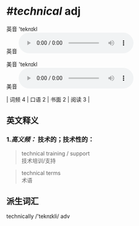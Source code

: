 # ***\#technical*** adj
英音 'teknɪkl  
英音
<audio src="./media/technical-B.aac" controls="controls"></audio>

美音 'teknɪkl  
美音
<audio src="./media/technical.aac" controls="controls"></audio>



| 词频 4 | 口语 2 | 书面 2 | 阅读 3 |  

英文释义
---
### 1.*高义频：* **技术的；技术性的：**  

 > technical training / support  
 > 技术培训/支持    

 > technical terms  
 > 术语    


派生词汇
---
technically /'teknɪkli/ adv   

